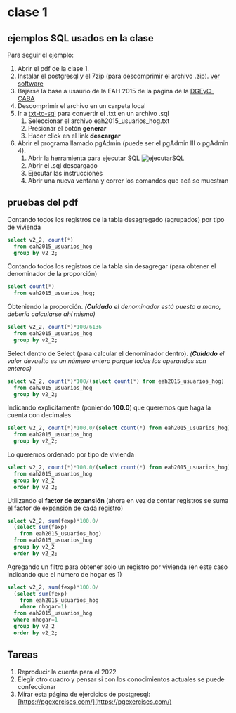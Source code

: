 # clase 1

## ejemplos SQL usados en la clase

Para seguir el ejemplo:

   1. Abrir el pdf de la clase 1.
   2. Instalar el postgresql y el 7zip (para descomprimir el archivo .zip). [ver software](../software.md)
   3. Bajarse la base a usaurio de la EAH 2015 de la página de la [DGEyC-CABA](https://www.estadisticaciudad.gob.ar/eyc/?cat=93)
   4. Descomprimir el archivo en un carpeta local
   5. Ir a [txt-to-sql](https://codenautas.com/txt-to-sql) para convertir el .txt en un archivo .sql
      1. Seleccionar el archivo eah2015_usuarios_hog.txt
      2. Presionar el botón **generar**
      3. Hacer click en el link **descargar**
   6. Abrir el programa llamado pgAdmin (puede ser el pgAdmin III o pgAdmin 4). 
      1. Abrir la herramienta para ejecutar SQL ![ejecutarSQL](../imagenes/ejecutarSQL.png)
      2. Abrir el .sql descargado
      3. Ejecutar las instrucciones
      4. Abrir una nueva ventana y correr los comandos que acá se muestran

## pruebas del pdf

Contando todos los registros de la tabla desagregado (agrupados) por tipo de vivienda
```sql
select v2_2, count(*)
  from eah2015_usuarios_hog
  group by v2_2;
```

Contando todos los registros de la tabla sin desagregar (para obtener el denominador de la proporción)
```sql
select count(*)
  from eah2015_usuarios_hog;
```

Obteniendo la proporción. _(**Cuidado** el denominador está puesto a mano, debería calcularse ahí mismo)_
```sql
select v2_2, count(*)*100/6136
  from eah2015_usuarios_hog
  group by v2_2;
```

Select dentro de Select (para calcular el denominador dentro). _(**Cuidado** el valor devuelto es un número entero porque todos los operandos son enteros)_
```sql
select v2_2, count(*)*100/(select count(*) from eah2015_usuarios_hog)
  from eah2015_usuarios_hog
  group by v2_2;
```

Indicando explícitamente (poniendo **100.0**) que queremos que haga la cuenta con decimales
```sql
select v2_2, count(*)*100.0/(select count(*) from eah2015_usuarios_hog)
  from eah2015_usuarios_hog
  group by v2_2;
```

Lo queremos ordenado por tipo de vivienda
```sql
select v2_2, count(*)*100.0/(select count(*) from eah2015_usuarios_hog)
  from eah2015_usuarios_hog
  group by v2_2
  order by v2_2;
```

Utilizando el **factor de expansión** (ahora en vez de contar registros se suma el factor de expansión de cada registro)
```sql
select v2_2, sum(fexp)*100.0/
  (select sum(fexp)
    from eah2015_usuarios_hog)
  from eah2015_usuarios_hog
  group by v2_2
  order by v2_2;
```

Agregando un filtro para obtener solo un registro por vivienda (en este caso indicando que el número de hogar es 1)
```sql
select v2_2, sum(fexp)*100.0/
  (select sum(fexp)
    from eah2015_usuarios_hog
    where nhogar=1)
  from eah2015_usuarios_hog
  where nhogar=1
  group by v2_2
  order by v2_2;
```

## Tareas

   1. Reproducir la cuenta para el 2022
   2. Elegir otro cuadro y pensar si con los conocimientos actuales se puede confeccionar
   3. Mirar esta página de ejercicios de postgresql: [https://pgexercises.com/](https://pgexercises.com/)